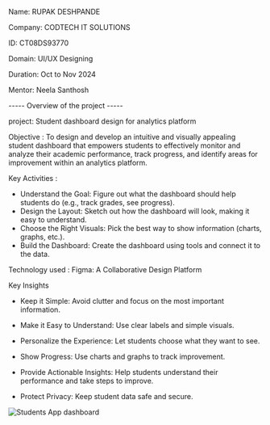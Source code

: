 Name: RUPAK DESHPANDE 

Company: CODTECH IT SOLUTIONS 

ID: CT08DS93770 

Domain: UI/UX Designing 

Duration: Oct to Nov 2024 

Mentor: Neela Santhosh 


----- Overview of the project -----


project: Student dashboard design for analytics platform

Objective :
To design and develop an intuitive and visually appealing student dashboard that empowers students to effectively monitor and analyze their academic performance, track progress, and identify areas for improvement within an analytics platform.

Key Activities :

* Understand the Goal: Figure out what the dashboard should help students do (e.g., track grades, see progress).
* Design the Layout: Sketch out how the dashboard will look, making it easy to understand.
* Choose the Right Visuals: Pick the best way to show information (charts, graphs, etc.).
* Build the Dashboard: Create the dashboard using tools and connect it to the data.

Technology used : Figma: A Collaborative Design Platform

Key Insights

* Keep it Simple: Avoid clutter and focus on the most important information.

* Make it Easy to Understand: Use clear labels and simple visuals.

* Personalize the Experience: Let students choose what they want to see.

* Show Progress: Use charts and graphs to track improvement.

* Provide Actionable Insights: Help students understand their performance and take steps to improve.

* Protect Privacy: Keep student data safe and secure.

![Students App dashboard](https://github.com/user-attachments/assets/091eb1a8-5445-4d96-93c4-4b72c91d1e06)


